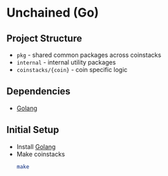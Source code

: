 # Unchained (Go)

## Project Structure

- `pkg` - shared common packages across coinstacks
- `internal` - internal utility packages
- `coinstacks/{coin}` - coin specific logic

## Dependencies

- [Golang](https://go.dev/)

## Initial Setup

- Install [Golang](https://go.dev/doc/install)
- Make coinstacks
  ```sh
  make
  ```